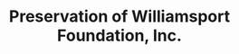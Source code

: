 ---
layout: repo
title: "Preservation of Williamsport Foundation, Inc."
id: 15189
permalink: repos/15189/
---